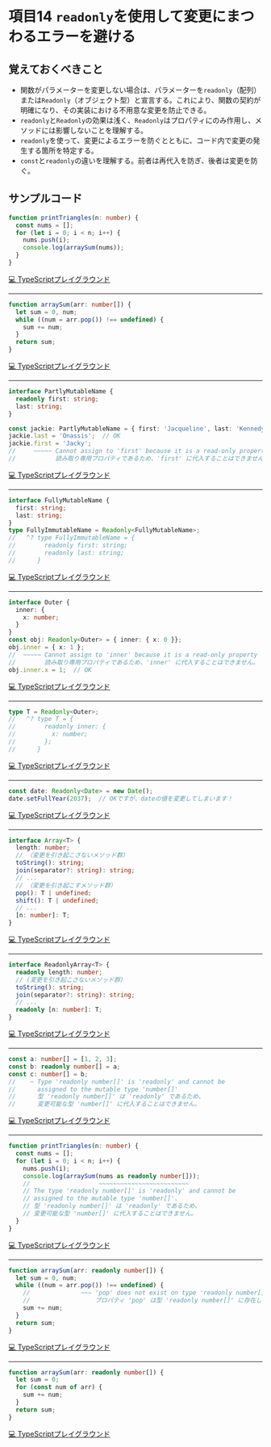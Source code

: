 # 項目14  `readonly`を使用して変更にまつわるエラーを避ける

## 覚えておくべきこと

* 関数がパラメーターを変更しない場合は、パラメーターを`readonly`（配列）または`Readonly`（オブジェクト型）と宣言する。これにより、関数の契約が明確になり、その実装における不用意な変更を防止できる。
* `readonly`と`Readonly`の効果は浅く、`Readonly`はプロパティにのみ作用し、メソッドには影響しないことを理解する。
* `readonly`を使って、変更によるエラーを防ぐとともに、コード内で変更の発生する箇所を特定する。
* `const`と`readonly`の違いを理解する。前者は再代入を防ぎ、後者は変更を防ぐ。

## サンプルコード

```ts
function printTriangles(n: number) {
  const nums = [];
  for (let i = 0; i < n; i++) {
    nums.push(i);
    console.log(arraySum(nums));
  }
}
```

[💻 TypeScriptプレイグラウンド](https://www.typescriptlang.org/ja/play/?ts=5.8.2#code/GYVwdgxgLglg9mABABwE4zFAKughmAcwBsBTAZwAowAuRMEAWwCMTUBKRAbwChFEIEZKHUZlEAXkQBtALoBuXomBxUiCqWEwJiAAxzEWgDx19MANRmOPPn3oMyAOmQgyACwow2Cm-0FxSDkRwBBS4qKi4AJ4AyoxUomxeigC+3MlAA)

----

```ts
function arraySum(arr: number[]) {
  let sum = 0, num;
  while ((num = arr.pop()) !== undefined) {
    sum += num;
  }
  return sum;
}
```

[💻 TypeScriptプレイグラウンド](https://www.typescriptlang.org/ja/play/?ts=5.8.2#code/GYVwdgxgLglg9mABAQwE6uQTwMogLYAUaqAXImPgEYCmqA2gLoCUiA3gFCKIA21UiAZ3yIAvIgAMAGnL4A3J0QB3ABYxeiAgQp5RKdADoADnEMEmLAIQix4ACbVgMMNVssOXLkJ0BqMdvlcAL4KqHwgqEhe8oFAA)

----

```ts
interface PartlyMutableName {
  readonly first: string;
  last: string;
}

const jackie: PartlyMutableName = { first: 'Jacqueline', last: 'Kennedy' };
jackie.last = 'Onassis';  // OK
jackie.first = 'Jacky';
//     ~~~~~ Cannot assign to 'first' because it is a read-only property.
//           読み取り専用プロパティであるため、'first' に代入することはできません。
```

[💻 TypeScriptプレイグラウンド](https://www.typescriptlang.org/ja/play/?ts=5.8.2#code/JYOwLgpgTgZghgYwgAgApymANgTwLICuYcARlhAHJwC2KA3gFDLJQRwAmA9iLsjMFADOYAFzJhUUAHMA3E2RY4wsROlyAvgwYJuw5ACtEAa2AQx6TLkLEylGigC8yOnwHLkAcgBSiAI4EILFAIDwAaBSVRTwBpCBAQCHYcD2R1OUMEEwgAOkU9Jw8AeRAlQWBBDxlmAHpq5ELohgys7P4hMGQCn0zkuVrmAYA-YeHkAGE4eM4O0uApEGQwTk824RSSCAQ4AkEUYA7y5DgWNnYAWm5eAAcoTivoMBxshn6Bt4HAWqjAfwZANeVAKIZAEA6gApXQDrDIBbhkAiwyAMYZAMUMgHMGQBCDIBohkA+gyAQIZAIAMHlWYBSgGsGQDHcoBTRUAmgxIwDKDIALBkA9gxwwCyDIA-BkA2gyAZIZAEAMQA)

----

```ts
interface FullyMutableName {
  first: string;
  last: string;
}
type FullyImmutableName = Readonly<FullyMutableName>;
//   ^? type FullyImmutableName = {
//        readonly first: string;
//        readonly last: string;
//      }
```

[💻 TypeScriptプレイグラウンド](https://www.typescriptlang.org/ja/play/?ts=5.8.2#code/JYOwLgpgTgZghgYwgAgGIFcA2mCeBZdMOAI0wgDk4BbFAbwChlkZgoBnMALmQ6lAHMA3I2SY4HbrwHCAvvTA4ADigzYcASSpVCJMpRrIAvMgBKEOABMA9iFwAeVbgJFSFahAB8wgPTemyAD0AfmQFZTQsXE1tFz13I2QGX38U5Chza1scZlYJHjA+ECF6ZNSmdMsbXFFxLnzC4tKUmSA)

----

```ts
interface Outer {
  inner: {
    x: number;
  }
}
const obj: Readonly<Outer> = { inner: { x: 0 }};
obj.inner = { x: 1 };
//  ~~~~~ Cannot assign to 'inner' because it is a read-only property
//        読み取り専用プロパティであるため、'inner' に代入することはできません。
obj.inner.x = 1;  // OK
```

[💻 TypeScriptプレイグラウンド](https://www.typescriptlang.org/ja/play/?ts=5.8.2#code/JYOwLgpgTgZghgYwgAgPIFdJWQbwFDLKgjQBcuBhyAHuSOgLYBG0A3JQL55cID2IAZzDJeTAFbkAShDgATfgBsAngB4MWAHzIAvLiIgSUcjhrkADMg4d2osQDpi0HXtrIAjJfYB6L4QB+AQHIAMJwBrzCcAICwADmIMhgvMgA5I5QKcgsCHDoAijAwsACyHDIUDKyALSKSsgADlC89dBgSng+VF3IgLVRgP4MgGvKgFEMgEA6gBSugOsMgLcMgIsMgGMMgMUMgOYMgEIMgNEMgPoMgIEMgIAMaQbQmYDWDIDHcoCmioCaDGuAygyAFgyA9gxLgLIMgH4MgNoMgMkMgEAMeLYOB1A7NRnG5WIROqgANJAA)

----

```ts
type T = Readonly<Outer>;
//   ^? type T = {
//        readonly inner: {
//          x: number;
//        };
//      }
```

[💻 TypeScriptプレイグラウンド](https://www.typescriptlang.org/ja/play/?ts=5.8.2#code/C4TwDgpgBAKlC8UBKECGATA9gOwDYgB4B5AV2AgCcA+AbgCgB6BqFgPQH4pRJYEoBvRsxYiWFNFjwgoAS2zZKALgFDRaqAA9l2EgFsARpXpN1LAL7Hhos0A)

----

```ts
const date: Readonly<Date> = new Date();
date.setFullYear(2037);  // OKですが、dateの値を変更してしまいます！
```

[💻 TypeScriptプレイグラウンド](https://www.typescriptlang.org/ja/play/?ts=5.8.2#code/MYewdgzgLgBAJgQygUwFwwErIXcAbATwB4ARJZAPhgF4YxkB3GMlACgEoBuAKERQDoIyKADEArnjwBNbACdWAJgAMAZgDsXGDAD02mAHkA0oHMGQJoMgGQZAgAx9kgOwZAJAqAkhkCQmoBezQOoMgMwZ3gPwZAIgw+poCA-0A)

----

```ts
interface Array<T> {
  length: number;
  // （変更を引き起こさないメソッド群）
  toString(): string;
  join(separator?: string): string;
  // ...
  // （変更を引き起こすメソッド群）
  pop(): T | undefined;
  shift(): T | undefined;
  // ...
  [n: number]: T;
}
```

[💻 TypeScriptプレイグラウンド](https://www.typescriptlang.org/ja/play/?ts=5.8.2#code/JYOwLgpgTgZghgYwgAgIJSnAngHgCoB8yA3gFDLIA2EIA5mABYBcyIArgLYBG0A3OcgD0g5IAh-wJCagF7NASQyBUfUCyDIHdYwMoMgVQZAVgyARBkCHDIF6GQMMMgSYZAJf6BIf4FgA9gGUwUULQAUAShYBnOw-4UAVpdCObhAADnCYVlAA-O6edK7IHvZ03kIiAHQZAsJiUnJKyoCaDHpGZgLBlsEuLHjIAD7IbCAAJhAwoBBNKW4MwDBgVcg19Y0tbSAdKdkZaQIA2iAs7NzQALrV-AC+QA)

----

```ts
interface ReadonlyArray<T> {
  readonly length: number;
  // (変更を引き起こさないメソッド群)
  toString(): string;
  join(separator?: string): string;
  // ...
  readonly [n: number]: T;
}
```

[💻 TypeScriptプレイグラウンド](https://www.typescriptlang.org/ja/play/?ts=5.8.2#code/JYOwLgpgTgZghgYwgAgEoTgEwPYgDYCeAglFHAQDwAqAfMgN4BQyyUGO+ByeEIA5mAAWALmQgArgFsARtADczZAHolyABSBITUAvZoCSGQKj6gWQZA7rGBlBkCqDICsGQCIMgQ4ZAvQyBhhkCTDIBL-AJSKw2AMpgooPjU3UQBnPwCFFgArbFA1EIgABzgyLygAflDw-mDkMP9+SOVVADoyxTYsXEJkAG0QUQkZaABdUSoFAF8gA)

----

```ts
const a: number[] = [1, 2, 3];
const b: readonly number[] = a;
const c: number[] = b;
//    ~ Type 'readonly number[]' is 'readonly' and cannot be
//      assigned to the mutable type 'number[]'
//      型 'readonly number[]' は 'readonly' であるため、
//      変更可能な型 'number[]' に代入することはできません。
```

[💻 TypeScriptプレイグラウンド](https://www.typescriptlang.org/ja/play/?ts=5.8.2#code/MYewdgzgLgBAhgLhmArgWwEYFMBOBtAXRgF4Y8BGAGhgCZqBmAgbgChRJYMkcs4ATcABsAnsnTZ8RUnFbtoMYElSZchEjAysA9Fph6YAPxgAVYQAcsMAOQ9+Q0comErMAJYRrtgWBEu4YPgV-MBBOLBYdfX04CAhXAHMwLECoEBgoAAtLNBQoOAxBSyhzSytHVQIrCN0omEBo9U9ebxExFUkXQHsGRrsfYRdAcwZAIQZAaIZAfQZAQIZAQAZq2phASE1AF7NAe+VAX4DAKwYGsvEKl0BrBkBjuUBTRUBNBmHAZQZACwYO-sBZBkA-BkBtBkBkhkAgBiA)

----

```ts
function printTriangles(n: number) {
  const nums = [];
  for (let i = 0; i < n; i++) {
    nums.push(i);
    console.log(arraySum(nums as readonly number[]));
    //                   ~~~~~~~~~~~~~~~~~~~~~~~~~
    // The type 'readonly number[]' is 'readonly' and cannot be
    // assigned to the mutable type 'number[]'.
    // 型 'readonly number[]' は 'readonly' であるため、
    // 変更可能な型 'number[]' に代入することはできません。
  }
}
```

[💻 TypeScriptプレイグラウンド](https://www.typescriptlang.org/ja/play/?ts=5.8.2#code/GYVwdgxgLglg9mABABwE4zFAKughmAcwBsBTAZwAowAuRMEAWwCMTUBKRAbwChFEIEZKHUZlEAXkQBtALoBuXomBxUiCqWEwJiAAxzEWgDx19MANRmOPPn3oMyAOmQgyACwow2Cm-0FxSDkRwBBS4qKi4AJ4AyoxUooi4YqgkuAAmCESRIsyssmxeinwA9MU+5RU+AH41tXX1DXVFiKWIWK4kiFCRyJ0A5Cnpmdl2LKiyfQZiA6kZYFmT+Gn8+GBwwizNrUlkMARgJMtQcF0diAwgULhMpF09-aN5Mn0OW2WA0eqIM0PzI4xjE0QgHsGL6DOYLRCAcwZAEIMgGiGQD6DIBAhkAgAxvRCASE1AC9mgHvlQC-AYArBk+fUe42eiEA1gyAY7lAKaKgE0GWGAZQZABYMQMhgFkGQB+DIBtBkAyQyAIAZFABfbiCoA)

----

```ts
function arraySum(arr: readonly number[]) {
  let sum = 0, num;
  while ((num = arr.pop()) !== undefined) {
    //              ~~~ 'pop' does not exist on type 'readonly number[]'
    //                  プロパティ 'pop' は型 'readonly number[]' に存在しません。
    sum += num;
  }
  return sum;
}
```

[💻 TypeScriptプレイグラウンド](https://www.typescriptlang.org/ja/play/?ts=5.8.2#code/GYVwdgxgLglg9mABAQwE6uQTwMogLYAUaqAXIqgKbIAmCANpomPgEYWoDaAugJSIDeAKESI6FKIgDO+RAF5EABgA0TfAG5hiAO4ALGGMQECzPHJToAdAAc4Vgjz4BCWfPDUKwGGArU+QkSIA9IEBoWEiAH5RiADkNlYxiLQUkkxwEhQAHjCSEgiIUJhWFLGUNPSMJmycXDGaQSHhTaGA6wyAtwyAiwyAYwyAxQyx8YmA9gyA0eqlVLRgDKp41dyJgNYMgBragBTqgOoMgH4MgNoMgMkMgEAM9VIyANTyJhoiAL6alFAgqEjSeBoXQA)

----

```ts
function arraySum(arr: readonly number[]) {
  let sum = 0;
  for (const num of arr) {
    sum += num;
  }
  return sum;
}
```

[💻 TypeScriptプレイグラウンド](https://www.typescriptlang.org/ja/play/?ts=5.8.2#code/GYVwdgxgLglg9mABAQwE6uQTwMogLYAUaqAXIqgKbIAmCANpomPgEYWoDaAugJSIDeAKESI6FKIgDO+RAF5EABgDcwxMDipEBCAkkTmeRHGAp0fISJHTDAankGVIgL6rKUEKiTWVToA)
